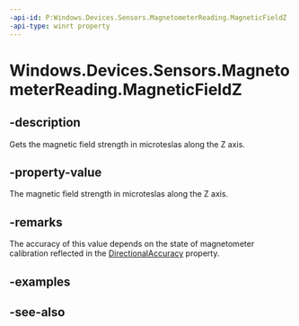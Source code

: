 ----api-id: P:Windows.Devices.Sensors.MagnetometerReading.MagneticFieldZ
-api-type: winrt property
---<!-- Property syntaxpublic float MagneticFieldZ { get; }--># Windows.Devices.Sensors.MagnetometerReading.MagneticFieldZ## -descriptionGets the magnetic field strength in microteslas along the Z axis.## -property-valueThe magnetic field strength in microteslas along the Z axis.## -remarksThe accuracy of this value depends on the state of magnetometer calibration reflected in the [DirectionalAccuracy](magnetometerreading_directionalaccuracy.md) property.## -examples## -see-also